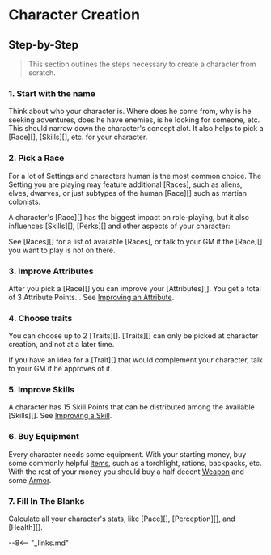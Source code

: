 # Character Creation

## Step-by-Step

> This section outlines the steps necessary to create a character from scratch.

### 1. Start with the name

Think about who your character is. Where does he come from, why is he seeking
adventures, does he have enemies, is he looking for someone, etc. This should
narrow down the character's concept alot. It also helps to pick a [Race][],
[Skills][], etc. for your character.

### 2. Pick a Race

For a lot of Settings and characters human is the most common choice. The
Setting you are playing may feature additional [Races], such as aliens, elves,
dwarves, or just subtypes of the human [Race][] such as martian colonists.

A character's [Race][] has the biggest impact on role-playing, but it also
influences [Skills][], [Perks][] and other aspects of your character:

See [Races][] for a list of available [Races], or talk to your GM if the
[Race][] you want to play is not on there.

### 3. Improve Attributes

After you pick a [Race][] you can improve your [Attributes][]. You get a total
of 3 Attribute Points. . See [Improving an
Attribute](/character#improving-an-attribute).

### 4. Choose traits

You can choose up to 2 [Traits][]. [Traits][] can only be picked at character
creation, and not at a later time.

If you have an idea for a [Trait][] that would complement your character, talk
to your GM if he approves of it.

### 5. Improve Skills

A character has 15 Skill Points that can be distributed among the available
[Skills][]. See [Improving a Skill](/character/skills#improving-a-skill).

### 6. Buy Equipment

Every character needs some equipment. With your starting money, buy some
commonly helpful [items](/equipment/util-misc/), such as a torchlight, rations,
backpacks, etc. With the rest of your money you should buy a half decent
[Weapon](/equipment/weapons/) and some [Armor](/equipment/armor-outfits/).

### 7. Fill In The Blanks

Calculate all your character's stats, like [Pace][], [Perception][], and
[Health][].

--8<-- "_links.md"
